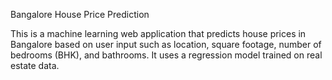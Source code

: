 Bangalore House Price Prediction

This is a machine learning web application that predicts house prices in Bangalore based on user input such as location, square footage, number of bedrooms (BHK), and bathrooms. It uses a regression model trained on real estate data.

